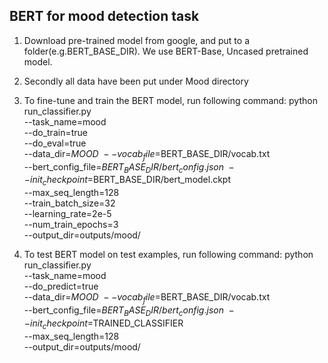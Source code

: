 ## BERT for mood detection task

1. Download pre-trained model from google, and put to a folder(e.g.BERT_BASE_DIR). We use BERT-Base, Uncased pretrained model.

2. Secondly all data have been put under Mood directory

3. To fine-tune and train the BERT model, run following command:
python run_classifier.py \
  --task_name=mood \
  --do_train=true \
  --do_eval=true \
  --data_dir=$MOOD \
  --vocab_file=$BERT_BASE_DIR/vocab.txt \
  --bert_config_file=$BERT_BASE_DIR/bert_config.json \
  --init_checkpoint=$BERT_BASE_DIR/bert_model.ckpt \
  --max_seq_length=128 \
  --train_batch_size=32\
  --learning_rate=2e-5 \
  --num_train_epochs=3 \
  --output_dir=outputs/mood/
  
4. To test BERT model on test examples, run following command:
 python run_classifier.py \
  --task_name=mood \
  --do_predict=true \
  --data_dir=$MOOD \
  --vocab_file=$BERT_BASE_DIR/vocab.txt \
  --bert_config_file=$BERT_BASE_DIR/bert_config.json \
  --init_checkpoint=$TRAINED_CLASSIFIER \
  --max_seq_length=128 \
  --output_dir=outputs/mood/
